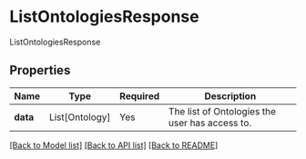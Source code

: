 # ListOntologiesResponse

ListOntologiesResponse

## Properties
| Name | Type | Required | Description |
| ------------ | ------------- | ------------- | ------------- |
**data** | List[Ontology] | Yes | The list of Ontologies the user has access to. |


[[Back to Model list]](../../../README.md#models-v2-link) [[Back to API list]](../../../README.md#apis-v2-link) [[Back to README]](../../../README.md)
